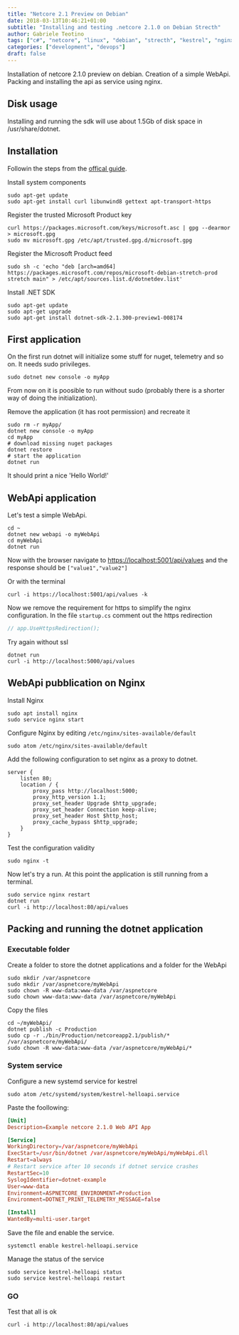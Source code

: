 ```yaml
---
title: "Netcore 2.1 Preview on Debian"
date: 2018-03-13T10:46:21+01:00
subtitle: "Installing and testing .netcore 2.1.0 on Debian Strecth"
author: Gabriele Teotino
tags: ["c#", "netcore", "linux", "debian", "strecth", "kestrel", "nginx"]
categories: ["development", "devops"]
draft: false
---
```


Installation of netcore 2.1.0 preview on debian. Creation of a simple WebApi. Packing and installing the api as service using nginx.

<!--more-->

## Disk usage

Installing and running the sdk will use about 1.5Gb of disk space in /usr/share/dotnet.

## Installation

Followin the steps from the [offical guide](https://www.microsoft.com/net/download/linux-package-manager/debian9/sdk-2.1.300-preview1).

Install system components
```shell
sudo apt-get update
sudo apt-get install curl libunwind8 gettext apt-transport-https
```

Register the trusted Microsoft Product key
```shell
curl https://packages.microsoft.com/keys/microsoft.asc | gpg --dearmor > microsoft.gpg
sudo mv microsoft.gpg /etc/apt/trusted.gpg.d/microsoft.gpg
```

Register the Microsoft Product feed
```shell
sudo sh -c 'echo "deb [arch=amd64] https://packages.microsoft.com/repos/microsoft-debian-stretch-prod stretch main" > /etc/apt/sources.list.d/dotnetdev.list'
```

Install .NET SDK

```shell
sudo apt-get update
sudo apt-get upgrade
sudo apt-get install dotnet-sdk-2.1.300-preview1-008174
```

## First application

On the first run dotnet will initialize some stuff for nuget, telemetry and so on. It needs sudo privileges.

```shell
sudo dotnet new console -o myApp
```

From now on it is poosible to run without sudo (probably there is a shorter way of doing the initialization).

Remove the application (it has root permission) and recreate it
```shell
sudo rm -r myApp/
dotnet new console -o myApp
cd myApp
# download missing nuget packages
dotnet restore
# start the application
dotnet run
```

It should print a nice 'Hello World!'

## WebApi application

Let's test a simple WebApi.

```shell
cd ~
dotnet new webapi -o myWebApi
cd myWebApi
dotnet run
```

Now with the browser navigate to [https://localhost:5001/api/values](https://localhost:5001/api/values) and the response should be `["value1","value2"]`

Or with the terminal
```shell
curl -i https://localhost:5001/api/values -k
```

Now we remove the requirement for https to simplify the nginx configuration.
In the file `startup.cs` comment out the https redirection
```c#
// app.UseHttpsRedirection();
```

Try again without ssl
```shell
dotnet run
curl -i http://localhost:5000/api/values
```

## WebApi pubblication on Nginx

Install Nginx
```shell
sudo apt install nginx
sudo service nginx start
```

Configure Nginx by editing `/etc/nginx/sites-available/default`
```shell
sudo atom /etc/nginx/sites-available/default
```

Add the following configuration to set nginx as a proxy to dotnet.
```
server {
    listen 80;
    location / {
        proxy_pass http://localhost:5000;
        proxy_http_version 1.1;
        proxy_set_header Upgrade $http_upgrade;
        proxy_set_header Connection keep-alive;
        proxy_set_header Host $http_host;
        proxy_cache_bypass $http_upgrade;
    }
}
```

Test the configuration validity
```shell
sudo nginx -t
```

Now let's try a run. At this point the application is still running from a terminal.
```shell
sudo service nginx restart
dotnet run
curl -i http://localhost:80/api/values
```

## Packing and running the dotnet application

### Executable folder
Create a folder to store the dotnet applications and a folder for the WebApi

```shell
sudo mkdir /var/aspnetcore
sudo mkdir /var/aspnetcore/myWebApi
sudo chown -R www-data:www-data /var/aspnetcore
sudo chown www-data:www-data /var/aspnetcore/myWebApi
```

Copy the files
```shell
cd ~/myWebApi/
dotnet publish -c Production
sudo cp -r ./bin/Production/netcoreapp2.1/publish/* /var/aspnetcore/myWebApi/
sudo chown -R www-data:www-data /var/aspnetcore/myWebApi/*
```

### System service
Configure a new systemd service for kestrel
```shell
sudo atom /etc/systemd/system/kestrel-helloapi.service
```

Paste the foollowing:
```toml
[Unit]
Description=Example netcore 2.1.0 Web API App

[Service]
WorkingDirectory=/var/aspnetcore/myWebApi
ExecStart=/usr/bin/dotnet /var/aspnetcore/myWebApi/myWebApi.dll
Restart=always
# Restart service after 10 seconds if dotnet service crashes
RestartSec=10
SyslogIdentifier=dotnet-example
User=www-data
Environment=ASPNETCORE_ENVIRONMENT=Production
Environment=DOTNET_PRINT_TELEMETRY_MESSAGE=false

[Install]
WantedBy=multi-user.target
```

Save the file and enable the service.
```shell
systemctl enable kestrel-helloapi.service
```

Manage the status of the service
```shell
sudo service kestrel-helloapi status
sudo service kestrel-helloapi restart
```

### GO
Test that all is ok
```shell
curl -i http://localhost:80/api/values
```
